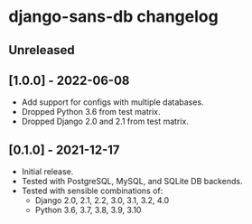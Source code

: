 # django-sans-db changelog

## Unreleased

## [1.0.0] - 2022-06-08

- Add support for configs with multiple databases.
- Dropped Python 3.6 from test matrix.
- Dropped Django 2.0 and 2.1 from test matrix.

## [0.1.0] - 2021-12-17

- Initial release.
- Tested with PostgreSQL, MySQL, and SQLite DB backends.
- Tested with sensible combinations of:
  - Django 2.0, 2.1, 2.2, 3.0, 3.1, 3.2, 4.0
  - Python 3.6, 3.7, 3.8, 3.9, 3.10
